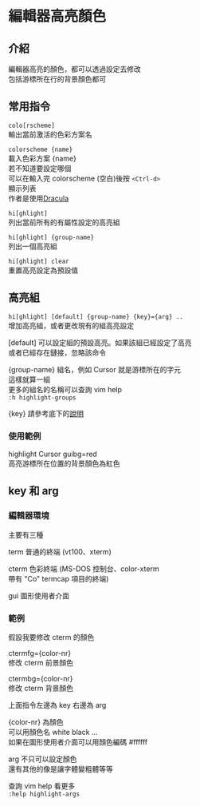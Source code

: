 # 編輯器高亮顏色

## 介紹

編輯器高亮的顏色，都可以透過設定去修改  
包括游標所在行的背景顏色都可

## 常用指令

`colo[rscheme]`  
輸出當前激活的色彩方案名

`colorscheme {name}`  
載入色彩方案 {name}  
若不知道要設定哪個  
可以在輸入完 colorscheme \(空白\)後按 `<Ctrl-d>`  
顯示列表  
作者是使用[Dracula](../wai-gua-tui-jian/wai-guan/dracula.md)

`hi[ghlight]`  
列出當前所有的有屬性設定的高亮組

`hi[ghlight] {group-name}`  
列出一個高亮組

`hi[ghlight] clear`  
重置高亮設定為預設值

## 高亮組

`hi[ghlight] [default] {group-name} {key}={arg} ..`  
增加高亮組，或者更改現有的組高亮設定

\[default\] 可以設定組的預設高亮。如果該組已經設定了高亮  
或者已經存在鏈接，忽略該命令

{group-name} 組名，例如 Cursor 就是游標所在的字元  
這樣就算一組  
更多的組名的名稱可以查詢 vim help  
`:h highlight-groups`

{key} 請參考底下的[說明](bei-jing-yan-se.md#key)

### 使用範例

highlight Cursor guibg=red  
高亮游標所在位置的背景顏色為紅色

## key 和 arg

### 編輯器環境

主要有三種

term 普通的終端 \(vt100、xterm\)

cterm 色彩終端 \(MS-DOS 控制台、color-xterm  
帶有 "Co" termcap 項目的終端\)

gui 圖形使用者介面

### 範例

假設我要修改 cterm 的顏色

ctermfg={color-nr}  
修改 cterm 前景顏色

ctermbg={color-nr}  
修改 cterm 背景顏色

上面指令左邊為 key 右邊為 arg

{color-nr} 為顏色  
可以用顏色名 white black ...  
如果在圖形使用者介面可以用顏色編碼 \#ffffff

arg 不只可以設定顏色  
還有其他的像是讓字體變粗體等等

查詢 vim help 看更多  
`:help highlight-args`  








